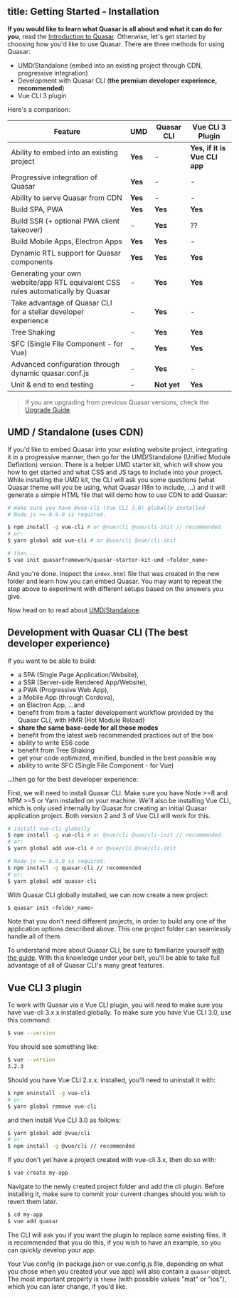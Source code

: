 title: Getting Started - Installation
---

**If you would like to learn what Quasar is all about and what it can do for you**, read the [Introduction to Quasar](/guide/introduction-to-quasar.html). Otherwise, let's get started by choosing how you'd like to use Quasar. There are three methods for using Quasar:

 * UMD/Standalone (embed into an existing project through CDN, progressive integration)
 * Development with Quasar CLI (**the premium developer experience, recommended**)
 * Vue CLI 3 plugin

Here's a comparison:

| Feature | UMD | Quasar CLI | Vue CLI 3 Plugin |
| --- | --- | --- | --- |
| Ability to embed into an existing project | **Yes** | - | **Yes, if it is Vue CLI app** |
| Progressive integration of Quasar | **Yes** | - | - |
| Ability to serve Quasar from CDN | **Yes** | - | - |
| Build SPA, PWA | **Yes** | **Yes** | **Yes** |
| Build SSR (+ optional PWA client takeover) | - | **Yes** | ?? |
| Build Mobile Apps, Electron Apps | **Yes** | **Yes** | - |
| Dynamic RTL support for Quasar components | **Yes** | **Yes** | **Yes** |
| Generating your own website/app RTL equivalent CSS rules automatically by Quasar | - | **Yes** | **Yes** |
| Take advantage of Quasar CLI for a stellar developer experience | - | **Yes** | - |
| Tree Shaking | - | **Yes** | **Yes** |
| SFC (Single File Component - for Vue) | - | **Yes** | **Yes** |
| Advanced configuration through dynamic quasar.conf.js | - | **Yes** | - |
| Unit & end to end testing | - | **Not yet** | **Yes** |

> If you are upgrading from previous Quasar versions, check the [Upgrade Guide](/guide/quasar-upgrade-guide.html).

## UMD / Standalone (uses CDN)
If you'd like to embed Quasar into your existing website project, integrating it in a progressive manner, then go for the UMD/Standalone (Unified Module Definition) version. There is a helper UMD starter kit, which will show you how to get started and what CSS and JS tags to include into your project. While installing the UMD kit, the CLI will ask you some questions (what Quasar theme will you be using, what Quasar I18n to include, ...) and it will generate a simple HTML file that will demo how to use CDN to add Quasar:

```bash
# make sure you have @vue-cli (Vue CLI 3.0) globally installed
# Node.js >= 8.9.0 is required.

$ npm install -g vue-cli # or @vue/cli @vue/cli-init // recommended
# or:
$ yarn global add vue-cli # or @vue/cli @vue/cli-init

# then...
$ vue init quasarframework/quasar-starter-kit-umd <folder_name>
```

And you're done. Inspect the `index.html` file that was created in the new folder and learn how you can embed Quasar. You may want to repeat the step above to experiment with different setups based on the answers you give.

Now head on to read about [UMD/Standalone](/guide/embedding-quasar.html).

## Development with Quasar CLI (The best developer experience)
If you want to be able to build:
* a SPA (Single Page Application/Website),
* a SSR (Server-side Rendered App/Website),
* a PWA (Progressive Web App),
* a Mobile App (through Cordova),
* an Electron App,
...and
* benefit from from a faster developement workflow provided by the Quasar CLI, with HMR (Hot Module Reload)
* **share the same base-code for all those modes**
* benefit from the latest web recommended practices out of the box
* ability to write ES6 code
* benefit from Tree Shaking
* get your code optimized, minified, bundled in the best possible way
* ability to write SFC (Single File Component - for Vue)

...then go for the best developer experience:

First, we will need to install Quasar CLI. Make sure you have Node >=8 and NPM >=5 or Yarn installed on your machine. We'll also be installing Vue CLI, which is only used internally by Quasar for creating an initial Quasar application project. Both version 2 and 3 of Vue CLI will work for this.

```bash
# install vue-cli globally
$ npm install -g vue-cli # or @vue/cli @vue/cli-init // recommended
# or:
$ yarn global add vue-cli # or @vue/cli @vue/cli-init

# Node.js >= 8.9.0 is required.
$ npm install -g quasar-cli // recommended
# or:
$ yarn global add quasar-cli 
```

With Quasar CLI globally installed, we can now create a new project:
```bash
$ quasar init <folder_name>
```

Note that you don't need different projects, in order to build any one of the application options described above. This one project folder can seamlessly handle all of them.

To understand more about Quasar CLI, be sure to familiarize yourself [with the guide](/guide/quasar-cli.html). With this knowledge under your belt, you'll be able to take full advantage of all of Quasar CLI's many great features.

## Vue CLI 3 plugin
To work with Quasar via a Vue CLI plugin, you will need to make sure you have vue-cli 3.x.x installed globally. To make sure you have Vue CLI 3.0, use this command:

```bash
$ vue --version
```

You should see something like: 

```bash
$ vue --version
3.2.3
```

Should you have Vue CLI 2.x.x. installed, you'll need to uninstall it with:

```bash
$ npm uninstall -g vue-cli
# or: 
$ yarn global remove vue-cli
```
and then install Vue CLI 3.0 as follows: 

```bash
$ yarn global add @vue/cli
# or:
$ npm install -g @vue/cli // recommended
```

If you don't yet have a project created with vue-cli 3.x, then do so with:

```bash
$ vue create my-app
```

Navigate to the newly created project folder and add the cli plugin. Before installing it, make sure to commit your current changes should you wish to revert them later.

```bash
$ cd my-app
$ vue add quasar
```

The CLI will ask you if you want the plugin to replace some existing files. It is recommended that you do this, if you wish to have an example, so you can quickly develop your app.

Your Vue config (in package.json or vue.config.js file, depending on what you chose when you created your vue app) will also contain a `quasar` object. The most important property is `theme` (with possible values "mat" or "ios"), which you can later change, if you'd like.

